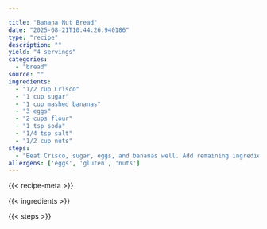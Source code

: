 ```yaml
---

title: "Banana Nut Bread"
date: "2025-08-21T10:44:26.940186"
type: "recipe"
description: ""
yield: "4 servings"
categories:
  - "bread"
source: ""
ingredients:
  - "1/2 cup Crisco"
  - "1 cup sugar"
  - "1 cup mashed bananas"
  - "3 eggs"
  - "2 cups flour"
  - "1 tsp soda"
  - "1/4 tsp salt"
  - "1/2 cup nuts"
steps:
  - "Beat Crisco, sugar, eggs, and bananas well. Add remaining ingredients, mix well. Pour into 5 mini loaf pans - bake at 325 degrees for 30-35 minutes, or bake 1 regular loaf for 1 hour."
allergens: ['eggs', 'gluten', 'nuts']
---
```


{{< recipe-meta >}}

{{< ingredients >}}

{{< steps >}}
